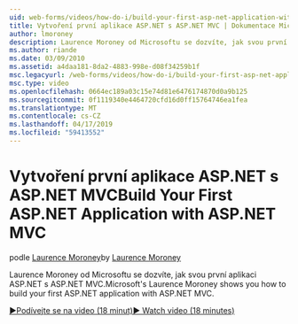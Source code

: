 ```yaml
---
uid: web-forms/videos/how-do-i/build-your-first-asp-net-application-with-asp-net-mvc
title: Vytvoření první aplikace ASP.NET s ASP.NET MVC | Dokumentace Microsoftu
author: lmoroney
description: Laurence Moroney od Microsoftu se dozvíte, jak svou první aplikaci ASP.NET s ASP.NET MVC.
ms.author: riande
ms.date: 03/09/2010
ms.assetid: a4daa181-8da2-4883-998e-d08f34259b1f
msc.legacyurl: /web-forms/videos/how-do-i/build-your-first-asp-net-application-with-asp-net-mvc
msc.type: video
ms.openlocfilehash: 0664ec189a03c15e74d81e6476174870d0a9b125
ms.sourcegitcommit: 0f1119340e4464720cfd16d0ff15764746ea1fea
ms.translationtype: MT
ms.contentlocale: cs-CZ
ms.lasthandoff: 04/17/2019
ms.locfileid: "59413552"
---
```

# <a name="build-your-first-aspnet-application-with-aspnet-mvc"></a><span data-ttu-id="5b53d-103">Vytvoření první aplikace ASP.NET s ASP.NET MVC</span><span class="sxs-lookup"><span data-stu-id="5b53d-103">Build Your First ASP.NET Application with ASP.NET MVC</span></span>

<span data-ttu-id="5b53d-104">podle [Laurence Moroney](https://github.com/lmoroney)</span><span class="sxs-lookup"><span data-stu-id="5b53d-104">by [Laurence Moroney](https://github.com/lmoroney)</span></span>

<span data-ttu-id="5b53d-105">Laurence Moroney od Microsoftu se dozvíte, jak svou první aplikaci ASP.NET s ASP.NET MVC.</span><span class="sxs-lookup"><span data-stu-id="5b53d-105">Microsoft's Laurence Moroney shows you how to build your first ASP.NET application with ASP.NET MVC.</span></span>

[<span data-ttu-id="5b53d-106">&#9654;Podívejte se na video (18 minut)</span><span class="sxs-lookup"><span data-stu-id="5b53d-106">&#9654; Watch video (18 minutes)</span></span>](https://channel9.msdn.com/Blogs/ASP-NET-Site-Videos/build-your-first-asp-net-application-with-asp-net-mvc)
